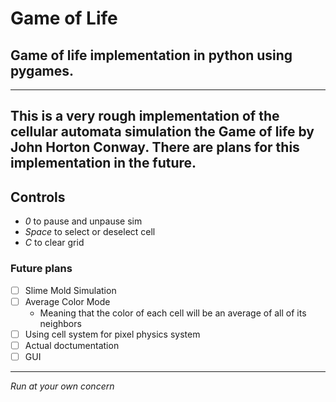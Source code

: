 # **Game of Life**
## Game of life implementation in python using pygames.
---
This is a very rough implementation of the cellular automata simulation the Game of life by John Horton Conway. There are plans for this implementation in the future.
---
## Controls
- *0* to pause and unpause sim
- *Space* to select or deselect cell
- *C* to clear grid
### Future plans
- [ ] Slime Mold Simulation
- [ ] Average Color Mode
  - Meaning that the color of each cell will be an average of all of its neighbors
- [ ] Using cell system for pixel physics system
- [ ] Actual doctumentation
- [ ] GUI
---
*Run at your own concern*
